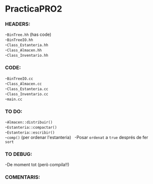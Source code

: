 # PracticaPRO2

### HEADERS:

-`BinTree.hh`   (has code)  
-`BinTreeIO.hh`  
-`Class_Estanteria.hh`  
-`Class_Almacen.hh`  
-`Class_Inventario.hh`  

### CODE:

-`BinTreeIO.cc`  
-`Class_Almacen.cc`  
-`Class_Estanteria.cc`  
-`Class_Inventario.cc`  
-`main.cc`  

### TO DO:

-`Almacen::distribuir()`  
-`Estanteria::compactar()`  
-`Estanteria::escribir()`  
-`comp()` (per ordenar l'estanteria)  
-Posar `ordenat` a `true` després de fer `sort`  

### TO DEBUG:

-De moment tot (però compila!!)

### COMENTARIS:

